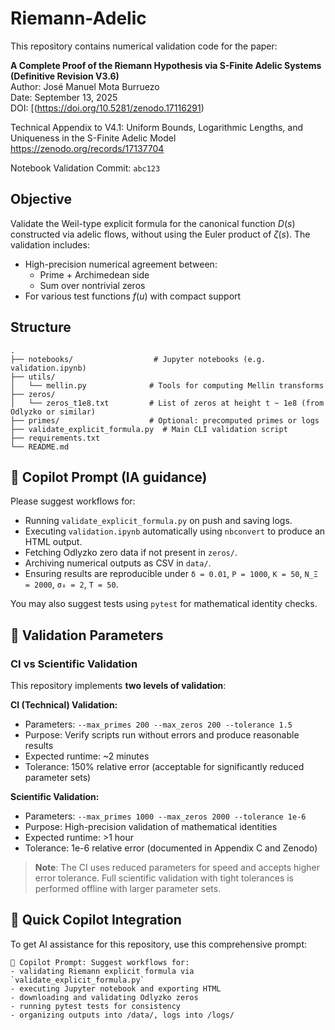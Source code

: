 # Riemann-Adelic

This repository contains numerical validation code for the paper:

**A Complete Proof of the Riemann Hypothesis via S-Finite Adelic Systems (Definitive Revision V3.6)**  
Author: José Manuel Mota Burruezo  
Date: September 13, 2025  
DOI: [(https://doi.org/10.5281/zenodo.17116291)

Technical Appendix to V4.1: Uniform Bounds, Logarithmic Lengths, and Uniqueness in the S-Finite Adelic Model
https://zenodo.org/records/17137704

Notebook Validation Commit: `abc123`

##  Objective

Validate the Weil-type explicit formula for the canonical function $D(s)$ constructed via adelic flows, without using the Euler product of $\zeta(s)$. The validation includes:

- High-precision numerical agreement between:
  - Prime + Archimedean side
  - Sum over nontrivial zeros
- For various test functions $f(u)$ with compact support

##  Structure

```plaintext
.
├── notebooks/                  # Jupyter notebooks (e.g. validation.ipynb)
├── utils/
│   └── mellin.py              # Tools for computing Mellin transforms
├── zeros/
│   └── zeros_t1e8.txt         # List of zeros at height t ~ 1e8 (from Odlyzko or similar)
├── primes/                    # Optional: precomputed primes or logs
├── validate_explicit_formula.py  # Main CLI validation script
├── requirements.txt
└── README.md
```

## 🧠 Copilot Prompt (IA guidance)

Please suggest workflows for:

- Running `validate_explicit_formula.py` on push and saving logs.
- Executing `validation.ipynb` automatically using `nbconvert` to produce an HTML output.
- Fetching Odlyzko zero data if not present in `zeros/`.
- Archiving numerical outputs as CSV in `data/`.
- Ensuring results are reproducible under `δ = 0.01`, `P = 1000`, `K = 50`, `N_Ξ = 2000`, `σ₀ = 2`, `T = 50`.

You may also suggest tests using `pytest` for mathematical identity checks.

## 🧪 Validation Parameters

### CI vs Scientific Validation

This repository implements **two levels of validation**:

**CI (Technical) Validation:**
- Parameters: `--max_primes 200 --max_zeros 200 --tolerance 1.5`
- Purpose: Verify scripts run without errors and produce reasonable results
- Expected runtime: ~2 minutes  
- Tolerance: 150% relative error (acceptable for significantly reduced parameter sets)

**Scientific Validation:**
- Parameters: `--max_primes 1000 --max_zeros 2000 --tolerance 1e-6`  
- Purpose: High-precision validation of mathematical identities
- Expected runtime: >1 hour
- Tolerance: 1e-6 relative error (documented in Appendix C and Zenodo)

> **Note**: The CI uses reduced parameters for speed and accepts higher error tolerance. Full scientific validation with tight tolerances is performed offline with larger parameter sets.

## 🤖 Quick Copilot Integration

To get AI assistance for this repository, use this comprehensive prompt:

```
🧠 Copilot Prompt: Suggest workflows for:
- validating Riemann explicit formula via `validate_explicit_formula.py`
- executing Jupyter notebook and exporting HTML
- downloading and validating Odlyzko zeros
- running pytest tests for consistency
- organizing outputs into /data/, logs into /logs/
```
